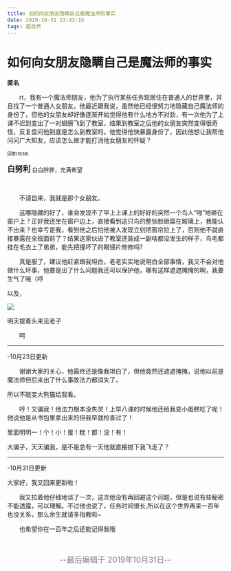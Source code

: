 ```yaml
---
title: 如何向女朋友隐瞒自己是魔法师的事实
date: 2019-10-31 23:43:15
tags: 超自然
---
```


# 如何向女朋友隐瞒自己是魔法师的事实

**匿名**<br>

&emsp;&emsp;rt，我有一个魔法师朋友，他为了执行某些任务现居住在普通人的世界里，并且找了一个普通人女朋友。他最近跟我说，虽然他已经很努力地隐藏自己魔法师的身份了，但他的女朋友却好像逐渐开始觉得他有什么地方不对劲，有一次他为了上课不迟到变出了一对翅膀飞到了教室，结果到教室之后他的女朋友突然变得很奇怪，反复盘问他到底是怎么到教室的。他觉得他快暴露身份了，因此他想让我帮他问问广大知友，应该怎么做才能打消他女朋友的怀疑？<br>

<font size=1>回答(1638)</font>

<!--more-->

**<font size=4>白努利</font>**
<font size=2>白白胖胖，充满希望</font>

<br>

&emsp;&emsp;不请自来，我就是那个女朋友。<br>

&emsp;&emsp;这哪隐藏的好了，谁会发现不了早上上课上的好好的突然一个鸟人“啪”地砸在窗户上？正好我还坐在窗户边上，直接看到这只鸟的整张脸砸扁在玻璃上，我能认不出来？也幸亏是我，看到他之后怕他被人发现立刻把窗帘拉上了，否则他不就直接暴露在全班面前了？结果这家伙进了教室还装成一副啥都没发生的样子，鸟毛都挂在毛衣上了弟弟，能先把撞坏了的眼镜片修修吗?<br>

&emsp;&emsp;真是服了，建议他赶紧跟我坦白，老老实实地说明白全部事情，我又不会对他做什么坏事，他要是出了什么问题我还可以保护他，哪有这样遮遮掩掩的啊，我要生气了哦（哼<br>

以及，

![](1.jpg)

明天提着头来见老子<br>

&emsp;&emsp;呵<br>

---

-10月23日更新<br>

&emsp;&emsp;谢谢大家的关心，他最终还是像我坦白了，但他竟然还遮遮掩掩，说他以前是魔法师但后来出了什么事故法力都消失了，<br>

所以不能变大熊猫给我看。<br>

&emsp;&emsp;哼！又骗我！他法力根本没失灵！上早八课的时候他还给我变小蛋糕吃了呢！他说他是从书包里拿出来的但我早就检查过了！<br>

里面明明一！个！小！蛋！糕！都！没！有！<br>

大骗子，天天骗我，是不是总有一天他就直接抛下我飞走了？<br>

---

-10月31日更新<br>

大家好，我又回来更新啦！<br>

&emsp;&emsp;我又拉着他仔细地谈了一次，这次他没有再回避这个问题，但是也说有些秘密不能透露，可以理解。不过他也说了，任务时间很长,所以在这个世界再呆一百年也没关系，那么余生就请多指教啦~<br>

&emsp;&emsp;也希望你在一百年之后还能记得我哦<br>



<br>

<br>

<center><font size=4 color=gray>--最后编辑于 2019年10月31日--</font></center>